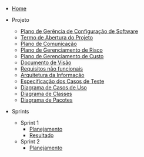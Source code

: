 - [Home](/)

- Projeto
  - [Plano de Gerência de Configuração de Software](assets/docs/Plano_de_Gerencia_de_Configuracao_de_Software.md)
  - [Termo de Abertura do Projeto](assets/docs/Termo_de_Abertura_do_Projeto.md)
  - [Plano de Comunicação](assets/docs/Plano_de_Comunicacao.md)
  - [Plano de Gerenciamento de Risco](assets/docs/Plano_de_Gerenciamento_de_Riscos.md)
  - [Plano de Gerenciamento de Custo](assets/docs/Plano_de_Gerenciamento_de_Custos.md)
  - [Documento de Visão](assets/docs/Documento_de_visao.md)
  - [Requisitos não funcionais](assets/docs/Requisitos_nao_funcionais.md)
  - [Arquitetura da Informação](assets/docs/Arquitetura_informacao.md)
  - [Especificação dos Casos de Teste](assets/docs/Especificação_dos_Casos_de_Teste.md)
  - [Diagrama de Casos de Uso](assets/docs/Diagrama_de_Caso_de_Uso.md)
  - [Diagrama de Classes](assets/docs/Diagrama_de_Classe.md)
  - [Diagrama de Pacotes](assets/docs/diagrama_de_estrutura.md)

- Sprints
  - Sprint 1
    - [Planejamento](sprints/sprint1/planejamento)
    - [Resultado](sprints/sprint1/resultado)
  - Sprint 2
    - [Planejamento](sprints/sprint2/planejamento)
